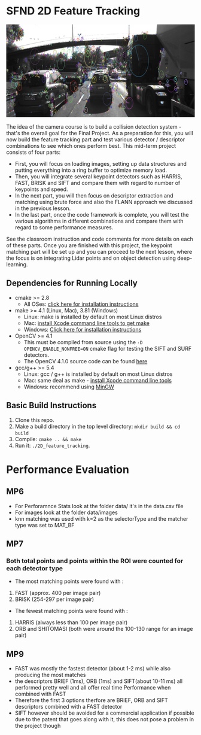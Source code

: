 # SFND 2D Feature Tracking

<img src="images/keypoints.png" width="820" height="248" />

The idea of the camera course is to build a collision detection system - that's the overall goal for the Final Project. As a preparation for this, you will now build the feature tracking part and test various detector / descriptor combinations to see which ones perform best. This mid-term project consists of four parts:

* First, you will focus on loading images, setting up data structures and putting everything into a ring buffer to optimize memory load. 
* Then, you will integrate several keypoint detectors such as HARRIS, FAST, BRISK and SIFT and compare them with regard to number of keypoints and speed. 
* In the next part, you will then focus on descriptor extraction and matching using brute force and also the FLANN approach we discussed in the previous lesson. 
* In the last part, once the code framework is complete, you will test the various algorithms in different combinations and compare them with regard to some performance measures. 

See the classroom instruction and code comments for more details on each of these parts. Once you are finished with this project, the keypoint matching part will be set up and you can proceed to the next lesson, where the focus is on integrating Lidar points and on object detection using deep-learning. 

## Dependencies for Running Locally
* cmake >= 2.8
  * All OSes: [click here for installation instructions](https://cmake.org/install/)
* make >= 4.1 (Linux, Mac), 3.81 (Windows)
  * Linux: make is installed by default on most Linux distros
  * Mac: [install Xcode command line tools to get make](https://developer.apple.com/xcode/features/)
  * Windows: [Click here for installation instructions](http://gnuwin32.sourceforge.net/packages/make.htm)
* OpenCV >= 4.1
  * This must be compiled from source using the `-D OPENCV_ENABLE_NONFREE=ON` cmake flag for testing the SIFT and SURF detectors.
  * The OpenCV 4.1.0 source code can be found [here](https://github.com/opencv/opencv/tree/4.1.0)
* gcc/g++ >= 5.4
  * Linux: gcc / g++ is installed by default on most Linux distros
  * Mac: same deal as make - [install Xcode command line tools](https://developer.apple.com/xcode/features/)
  * Windows: recommend using [MinGW](http://www.mingw.org/)

## Basic Build Instructions

1. Clone this repo.
2. Make a build directory in the top level directory: `mkdir build && cd build`
3. Compile: `cmake .. && make`
4. Run it: `./2D_feature_tracking`.

# Performance Evaluation

## MP6 
- For Perforamnce Stats look at the folder data/ it's in the data.csv file 
- For images look at the folder data/images
- knn matching was used with k=2 as the selectorType and the matcher type was set to MAT_BF

## MP7 
### Both total points and points within the ROI were counted for each detector type 
- The most matching points were found with : 
1. FAST (approx. 400 per image pair)
2. BRISK (254-297 per image pair)

- The fewest matching points were found with : 
1. HARRIS (always less than 100 per image pair)
2. ORB and SHITOMASI (both were around the 100-130 range for an image pair)

## MP9
- FAST was mostly the fastest detector (about 1-2 ms) while also producing the most matches 
- the descriptors BRIEF (1ms), ORB (1ms) and SIFT(about 10-11 ms) all performed pretty well and all offer real time Performance when combined with FAST
- Therefore the first 3 options therfore are BRIEF, ORB and SIFT descriptors combined with a FAST detector 
- SIFT however should be avoided for a commercial application if possible due to the patent that goes along with it, this does not pose a problem in the project though 
